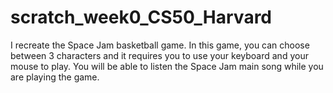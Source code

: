 # scratch_week0_CS50_Harvard
I recreate the Space Jam basketball game. In this game, you can choose between 3 characters and it requires you to use your keyboard and your mouse to play. You will be able to listen the Space Jam main song while you are playing the game.
